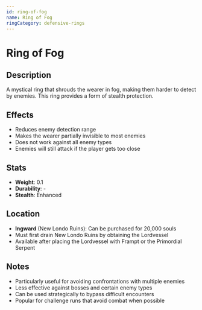 ```yaml
---
id: ring-of-fog
name: Ring of Fog
ringCategory: defensive-rings
---
```


# Ring of Fog

## Description
A mystical ring that shrouds the wearer in fog, making them harder to detect by enemies. This ring provides a form of stealth protection.

## Effects
- Reduces enemy detection range
- Makes the wearer partially invisible to most enemies
- Does not work against all enemy types
- Enemies will still attack if the player gets too close

## Stats
- **Weight**: 0.1
- **Durability**: -
- **Stealth**: Enhanced

## Location
- **Ingward** (New Londo Ruins): Can be purchased for 20,000 souls
- Must first drain New Londo Ruins by obtaining the Lordvessel
- Available after placing the Lordvessel with Frampt or the Primordial Serpent

## Notes
- Particularly useful for avoiding confrontations with multiple enemies
- Less effective against bosses and certain enemy types
- Can be used strategically to bypass difficult encounters
- Popular for challenge runs that avoid combat when possible